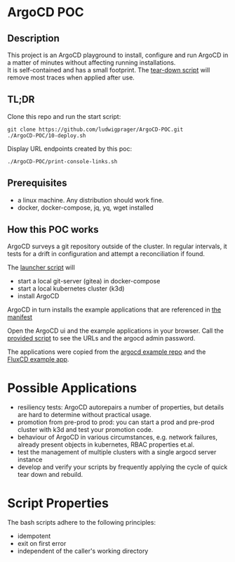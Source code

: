 # ArgoCD POC

## Description

This project is an ArgoCD playground to install, configure and run ArgoCD
in a matter of minutes without affecting running installations.  
It is self-contained and has a small footprint. The [tear-down script](./90-teardown.sh) will
remove most traces when applied after use.

## TL;DR
Clone this repo and run the start script:

```
git clone https://github.com/ludwigprager/ArgoCD-POC.git
./ArgoCD-POC/10-deploy.sh
```

Display URL endpoints created by this poc:
```
./ArgoCD-POC/print-console-links.sh 
```

## Prerequisites
- a linux machine. Any distribution should work fine.  
- docker, docker-compose, jq, yq, wget installed

## How this POC works

ArgoCD surveys a git repository outside of the cluster.
In regular intervals, it tests for a drift in configuration
and attempt a reconciliation if found.

The [launcher script](./10-deploy.sh) will
- start a local git-server (gitea) in docker-compose
- start a local kubernetes cluster (k3d)
- install ArgoCD

ArgoCD in turn installs the example applications that are referenced in [the manifest](./manifest/application.yaml.tpl)

Open the ArgoCD ui and the example applications in your browser.
Call the [provided script](./print-console-links.sh) to see the URLs and the argocd admin password.

The applications were copied from the [argocd example repo](https://github.com/argoproj/argocd-example-apps) and the
[FluxCD example app](https://github.com/stefanprodan/podinfo).

# Possible Applications
- resiliency tests: ArgoCD autorepairs a number of properties, but details are hard to determine without practical usage.
- promotion from pre-prod to prod: you can start a prod and pre-prod cluster with k3d and test your promotion code.
- behaviour of ArgoCD in various circumstances, e.g. network failures, already present objects in kubernetes, RBAC properties et.al.
- test the management of multiple clusters with a single argocd server instance
- develop and verify your scripts by frequently applying the cycle of quick tear down and rebuild.

# Script Properties

The bash scripts adhere to the following principles:
- idempotent
- exit on first error
- independent of the caller's working directory
